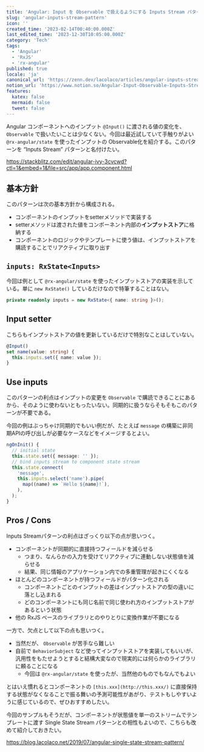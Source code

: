 ```yaml
---
title: 'Angular: Input を Observable で扱えるようにする Inputs Stream パターン'
slug: 'angular-inputs-stream-pattern'
icon: ''
created_time: '2023-02-14T00:40:00.000Z'
last_edited_time: '2023-12-30T10:05:00.000Z'
category: 'Tech'
tags:
  - 'Angular'
  - 'RxJS'
  - 'rx-angular'
published: true
locale: 'ja'
canonical_url: 'https://zenn.dev/lacolaco/articles/angular-inputs-stream-pattern'
notion_url: 'https://www.notion.so/Angular-Input-Observable-Inputs-Stream-02ff5a3536af4d6996091ea3f818ad95'
features:
  katex: false
  mermaid: false
  tweet: false
---
```


Angular コンポーネントへのインプット `@Input()` に渡される値の変化を、 `Observable` で扱いたいことは少なくない。今回は最近試していて手触りがよい `@rx-angular/state` を使ったインプットの Observable化を紹介する。このパターンを “Inputs Stream” パターンと名付けたい。

https://stackblitz.com/edit/angular-ivy-3cvcwd?ctl=1&embed=1&file=src/app/app.component.html

## 基本方針

このパターンは次の基本方針から構成される。

- コンポーネントのインプットをsetterメソッドで実装する
- setterメソッドは渡された値をコンポーネント内部の**インプットストア**に格納する
- コンポーネントのロジックやテンプレートに使う値は、インプットストアを購読することでリアクティブに取り出す

## `inputs: RxState<Inputs>`

今回は例として `@rx-angular/state` を使ったインプットストアの実装を示している。単に `new RxState()` しているだけなので特筆することはない。

```ts
private readonly inputs = new RxState<{ name: string }>();
```

## Input setter

こちらもインプットストアの値を更新しているだけで特別なことはしていない。

```ts
@Input()
set name(value: string) {
  this.inputs.set({ name: value });
}
```

## Use inputs

このパターンの利点はインプットの変更を `Observable` で購読できることにあるから、そのように使わないともったいない。同期的に扱うならそもそもこのパターンが不要である。

今回の例はぶっちゃけ同期的でもいい例だが、たとえば `message` の構築に非同期APIの呼び出しが必要なケースなどをイメージするとよい。

```ts
ngOnInit() {
  // initial state
  this.state.set({ message: '' });
  // bind inputs stream to component state stream
  this.state.connect(
    'message',
    this.inputs.select('name').pipe(
      map((name) => `Hello ${name}!`),
    ),
  );
}
```

## Pros / Cons

Inputs Streamパターンの利点はざっくり以下の点が思いつく。

- コンポーネントが同期的に直接持つフィールドを減らせる
  - つまり、なんらかの入力を受けてリアクティブに連動しない状態値を減らせる
  - 結果、同じ情報のアプリケーション内での多重管理が起きにくくなる
- ほとんどのコンポーネントが持つフィールドがパターン化される
  - コンポーネントごとのインプットの差はインプットストアの型の違いに落とし込まれる
  - どのコンポーネントにも同じ名前で同じ使われ方のインプットストアがあるという状態
- 他の RxJS ベースのライブラリとのやりとりに変換作業が不要になる

一方で、欠点として以下の点も思いつく。

- 当然だが、 `Observable` が苦手なら難しい
- 自前で `BehaviorSubject` など使ってインプットストアを実装してもいいが、汎用性をもたせようとすると結構大変なので現実的には何らかのライブラリに頼ることになる
  - 今回は `@rx-angular/state` を使ったが、当然他のものでもなんでもよい

とはいえ慣れるとコンポーネントの `[this.xxx](http://this.xxx/)` に直接保持する状態がなくなることで振る舞いの予測可能性があがり、テストもしやすいように感じているので、ぜひおすすめしたい。

今回のサンプルもそうだが、コンポーネントが状態値を単一のストリームでテンプレートに渡す Single State Stream パターンとの相性もよいので、こちらも改めて紹介しておきたい。

https://blog.lacolaco.net/2019/07/angular-single-state-stream-pattern/
